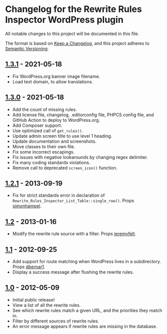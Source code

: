 # Changelog for the Rewrite Rules Inspector WordPress plugin
All notable changes to this project will be documented in this file.

The format is based on [Keep a Changelog](https://keepachangelog.com/en/1.0.0/),
and this project adheres to [Semantic Versioning](https://semver.org/spec/v2.0.0.html).

## [1.3.1] - 2021-05-18
- Fix WordPress.org banner image filename.
- Load text domain, to allow translations.

## [1.3.0] - 2021-05-18
- Add the count of missing rules.
- Add license file, changelog, .editorconfig file, PHPCS config file, and GitHub Action to deploy to WordPress.org.
- Add Composer support.
- Use optimized call of `get_rules()`.
- Update admin screen title to use level 1 heading.
- Update documentation and screenshots. 
- Move classes to their own file.
- Fix some incorrect escapings.
- Fix issues with negative lookarounds by changing regex delimiter.
- Fix many coding standards violations.
- Remove call to deprecated `screen_icon()` function.

## [1.2.1] - 2013-09-19
- Fix for strict standards error in declaration of `Rewrite_Rules_Inspector_List_Table::single_row()`. Props [simonhampel](https://github.com/simonhampel).

## [1.2] - 2013-01-16
- Modify the rewrite rule source with a filter. Props [jeremyfelt](https://github.com/jeremyfelt).

## [1.1] - 2012-09-25
- Add support for route matching when WordPress lives in a subdirectory. Props [dbernar1](https://github.com/dbernar1).
- Display a success message after flushing the rewrite rules.

## [1.0] - 2012-05-09
- Initial public release!
- View a list of all the rewrite rules.
- See which rewrite rules match a given URL, and the priorities they match in.
- Filter by different sources of rewrite rules.
- An error message appears if rewrite rules are missing in the database.

[1.3.1]: https://github.com/Automattic/Rewrite-Rules-Inspector/compare/1.3.0...1.3.1
[1.3.0]: https://github.com/Automattic/Rewrite-Rules-Inspector/compare/1.2.1...1.3.0
[1.2.1]: https://github.com/Automattic/Rewrite-Rules-Inspector/compare/1.2...1.2.1
[1.2]: https://github.com/Automattic/Rewrite-Rules-Inspector/compare/1.1...1.2
[1.1]: https://github.com/Automattic/Rewrite-Rules-Inspector/compare/1.0...1.1
[1.0]: https://github.com/Automattic/Rewrite-Rules-Inspector/releases/tag/1.0
